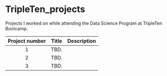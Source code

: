 # TripleTen_projects
Projects I worked on while attending the Data Science Program at TripleTen Bootcamp.


| Project number | Title | Description |
| :-----------: | ----------- |----------- |
| 1 | TBD. |
| 2 | TBD. |
| 3 |TBD. |
